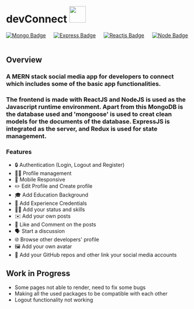 # devConnect <img src="https://cdn-icons-png.flaticon.com/512/4396/4396623.png" height="45px" width = "45px"/>

[![Mongo Badge](http://img.shields.io/badge/Database%20-MongoDB-darkgreen?style=for-the-badge&logo=mongodb)](https://www.mongodb.com/)
&emsp;
[![Express Badge](http://img.shields.io/badge/Server%20-Express-black?style=for-the-badge&logo=express)](https://expressjs.com/)
&emsp;
[![Reactjs Badge](http://img.shields.io/badge/Client%20-React-blue?style=for-the-badge&logo=react)](https://reactjs.org/)
&emsp;
[![Node Badge](http://img.shields.io/badge/Backend%20-Node-green?style=for-the-badge&logo=node.js)](https://nodejs.org/en/)
&emsp;





## Overview
### A MERN stack social media app for developers to connect which includes some of the basic app functionalities. 
### The frontend is made with ReactJS and NodeJS is used as the Javascript runtime environment. Apart from this MongoDB is the database used and 'mongoose' is used to creat clean models for the documents of the database. ExpressJS is integrated as the server, and Redux is used for state management. 





### Features
* 🔒 Authentication (Login, Logout and Register)
* 👨‍💻 Profile management
* 📱 Mobile Responsive
* ✏️ Edit Profile and Create profile
* 🎓 Add Education Background
* 💼 Add Experience Credentials
* 🤹‍♂️ Add your status and skills
* ✉️ Add your own posts
* 💌 Like and Comment on the posts
* 🗣️ Start a discussion
* 🌐 Browse other developers' profile
* 🖼️ Add your own avatar
* 📧 Add your GitHub repos and other link your social media accounts









## Work in Progress
* Some pages not able to render, need to fix some bugs
* Making all the used packages to be compatible with each other
* Logout functionality not working
